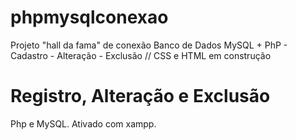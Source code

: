 # phpmysqlconexao
Projeto "hall da fama" de conexão  Banco de Dados MySQL + PhP  - Cadastro - Alteração - Exclusão // CSS e HTML em construção 

# Registro, Alteração e Exclusão

Php e MySQL. 
Ativado com xampp. 
